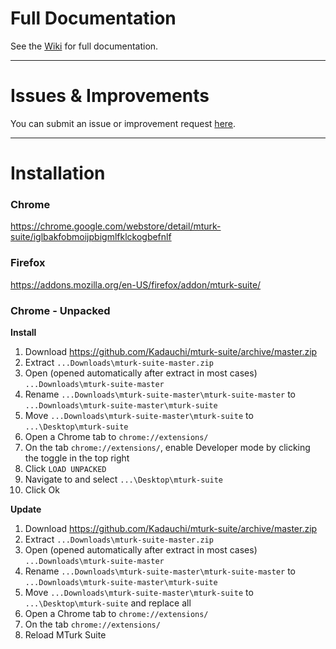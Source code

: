 # Full Documentation
See the [Wiki](https://github.com/Kadauchi/mturk-suite/wiki) for full documentation.

---

# Issues & Improvements
You can submit an issue or improvement request [here](https://github.com/Kadauchi/mturk-suite/issues).

---

# Installation

### Chrome
https://chrome.google.com/webstore/detail/mturk-suite/iglbakfobmoijpbigmlfklckogbefnlf

### Firefox
https://addons.mozilla.org/en-US/firefox/addon/mturk-suite/

### Chrome - Unpacked
**Install**
1. Download https://github.com/Kadauchi/mturk-suite/archive/master.zip
2. Extract `...Downloads\mturk-suite-master.zip`
3. Open (opened automatically after extract in most cases) `...Downloads\mturk-suite-master`
4. Rename `...Downloads\mturk-suite-master\mturk-suite-master` to `...Downloads\mturk-suite-master\mturk-suite`
5. Move `...Downloads\mturk-suite-master\mturk-suite` to `...\Desktop\mturk-suite`
6. Open a Chrome tab to `chrome://extensions/`
7. On the tab `chrome://extensions/`, enable Developer mode by clicking the toggle in the top right
8. Click `LOAD UNPACKED`
9. Navigate to and select `...\Desktop\mturk-suite`
9. Click Ok

**Update**
1. Download https://github.com/Kadauchi/mturk-suite/archive/master.zip
2. Extract `...Downloads\mturk-suite-master.zip`
3. Open (opened automatically after extract in most cases) `...Downloads\mturk-suite-master`
4. Rename `...Downloads\mturk-suite-master\mturk-suite-master` to `...Downloads\mturk-suite-master\mturk-suite`
5. Move `...Downloads\mturk-suite-master\mturk-suite` to `...\Desktop\mturk-suite` and replace all
6. Open a Chrome tab to `chrome://extensions/`
7. On the tab `chrome://extensions/`
8. Reload MTurk Suite
